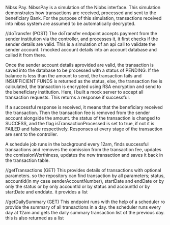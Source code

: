 Nibss Pay.
NibssPay is a simulation of the Nibbs interface. This simulation demonstrates how transactions are received, processed and sent to the beneficiary Bank. For the purpose of this simulation, 
transactions received into nibss system are assumed to be automatically decrypted.

//doTransfer (POST)
The doTransfer endpoint accepts payment from the sender institution via the controller, and processes it, it first checks if the sender details are valid. This is a simulation of an api call to validate
the sender account. I mocked account details into an account database and called it from there. 

Once the sender account details aprovided are valid, the transaction is saved into the database to be processed with a status of PENDING. If the balance is less than the amount to send, 
the transaction fails and INSUFFICIENT FUNDS is returned as the status, else, the transaction fee is calculated, the transaction is encrypted using RSA encryption and send to the beneficiary institution. Here, i built a mock server to accept all transaction requests. This returns a response if successful.

If a successful response is received, it means that the beneficiary received the transaction. Then the transaction fee is removed from the sender account alongside the amount. the status
of the transaction is changed to SUCCESS, and the flag isTransactionProcessed is set to true, if not it is FAILED and false respectively. Responses at every stage of the transaction are
sent to the controller.

A schedule job runs in the background every 12am, finds successful transactions and removes the comission from the transaction fee, updates the comissionWorthiness, updates the new 
transaction and saves it back in the transaction table.

//getTransactions (GET)
This provides details of transactions with optional parameters.
so the repository can find transaction by all parameters; status, accountid(in my case senderAccountNumber), startDate and endDate
or by only the status
or by only accountId
or by status and accountId
or by startDate and enddate.
it provides a list

//getDailySummary (GET)
This endpoint runs with the help of a scheduler ro provide the summary of all transactions in a day. the scheduler runs every day at 12am and gets the daily summary transaction list of the
previous day. 
this is also returned as a list


